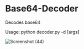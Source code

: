 # Base64-Decoder
Decodes base64 

Usage: python decoder.py -d [args]

![Screenshot (44)](https://user-images.githubusercontent.com/34830693/86913194-e7897d00-c13b-11ea-932d-cf023347a613.png)
